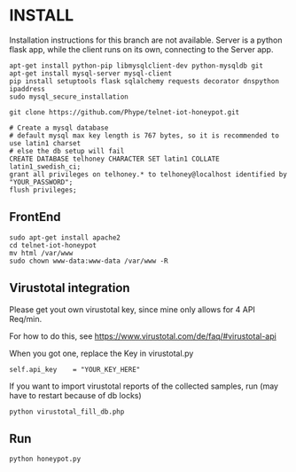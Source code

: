 # INSTALL

Installation instructions for this branch are not available.
Server is a python flask app, while the client runs on its own, connecting to the Server app.

```
apt-get install python-pip libmysqlclient-dev python-mysqldb git
apt-get install mysql-server mysql-client
pip install setuptools flask sqlalchemy requests decorator dnspython ipaddress
sudo mysql_secure_installation

git clone https://github.com/Phype/telnet-iot-honeypot.git

# Create a mysql database
# default mysql max key length is 767 bytes, so it is recommended to use latin1 charset
# else the db setup will fail
CREATE DATABASE telhoney CHARACTER SET latin1 COLLATE latin1_swedish_ci;
grant all privileges on telhoney.* to telhoney@localhost identified by "YOUR_PASSWORD";
flush privileges;
```

## FrontEnd

```
sudo apt-get install apache2
cd telnet-iot-honeypot
mv html /var/www
sudo chown www-data:www-data /var/www -R
```

## Virustotal integration

Please get yout own virustotal key,
since mine only allows for 4 API Req/min.

For how to do this, see https://www.virustotal.com/de/faq/#virustotal-api

When you got one, replace the Key in virustotal.py

	self.api_key    = "YOUR_KEY_HERE"

If you want to import virustotal reports of the collected samples,
run (may have to restart because of db locks)

	python virustotal_fill_db.php

## Run

	python honeypot.py
